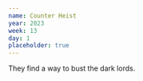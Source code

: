 ```yaml
---
name: Counter Heist
year: 2023
week: 13
day: 1
placeholder: true
---
```


They find a way to bust the dark lords.
